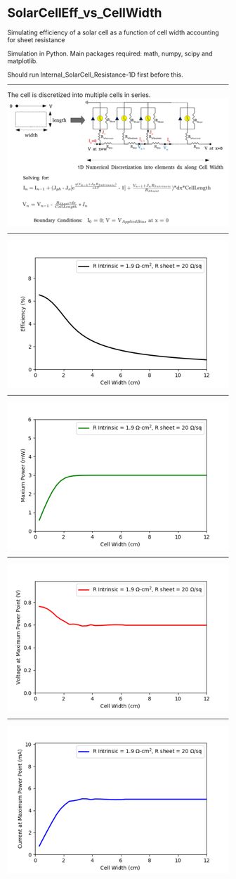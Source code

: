 # SolarCellEff_vs_CellWidth
Simulating efficiency of a solar cell as a function of cell width accounting for sheet resistance

Simulation in Python. Main packages required: math, numpy, scipy and matplotlib.

Should run Internal_SolarCell_Resistance-1D first before this.

-----
The cell is discretized into multiple cells in series.
![Schematic](Schematic_1.png)

-----
![Eff](EffvsCellwidth_Rsheet_20_ohms.png)


-----
![MaxP](PmaxvsCellwidth_Rsheet_20_ohms.png)


-----
![MaxV](VmaxvsCellwidth_Rsheet_20_ohms.png)


-----
![MaxI](ImaxvsCellwidth_Rsheet_20_ohms.png)



